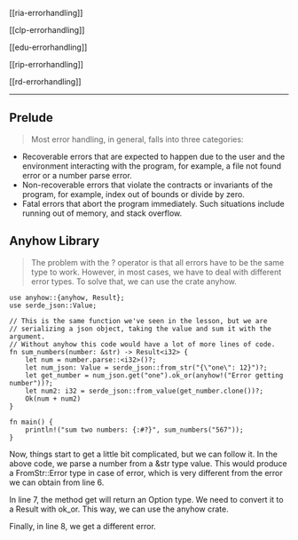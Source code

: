 

[[ria-errorhandling]]


[[clp-errorhandling]]


[[edu-errorhandling]]


[[rip-errorhandling]]


[[rd-errorhandling]]

---

## Prelude

> Most error handling, in general, falls into three categories:

- Recoverable errors that are expected to happen due to the user and the environment interacting with the program, for example, a file not found error or a number parse error.
- Non-recoverable errors that violate the contracts or invariants of the program, for example, index out of bounds or divide by zero.
- Fatal errors that abort the program immediately. Such situations include running out of memory, and stack overflow.


## Anyhow Library

> The problem with the ? operator is that all errors have to be the same type to work. However, in most cases, we have to deal with different error types. To solve that, we can use the crate anyhow.


```rust,no_run,compile_fail
use anyhow::{anyhow, Result};
use serde_json::Value;

// This is the same function we've seen in the lesson, but we are 
// serializing a json object, taking the value and sum it with the argument.
// Without anyhow this code would have a lot of more lines of code.
fn sum_numbers(number: &str) -> Result<i32> {
    let num = number.parse::<i32>()?;
    let num_json: Value = serde_json::from_str("{\"one\": 12}")?;
    let get_number = num_json.get("one").ok_or(anyhow!("Error getting number"))?;
    let num2: i32 = serde_json::from_value(get_number.clone())?;
    Ok(num + num2)
}

fn main() {
    println!("sum two numbers: {:#?}", sum_numbers("567"));
}
```

Now, things start to get a little bit complicated, but we can follow it. In the above code, we parse a number from a &str type value. This would produce a FromStr::Error type in case of error, which is very different from the error we can obtain from line 6.

In line 7, the method get will return an Option type. We need to convert it to a Result with ok_or. This way, we can use the anyhow crate.

Finally, in line 8, we get a different error.
